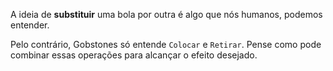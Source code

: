 A ideia de **substituir** uma bola por outra é algo que nós humanos, podemos entender. 
 
Pelo contrário, Gobstones só entende `Colocar` e `Retirar`. Pense como pode combinar essas operações para alcançar o efeito desejado.